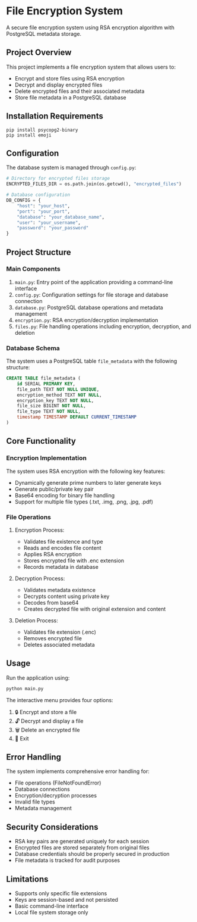 # File Encryption System

A secure file encryption system using RSA encryption algorithm with PostgreSQL metadata storage.

## Project Overview

This project implements a file encryption system that allows users to:
- Encrypt and store files using RSA encryption
- Decrypt and display encrypted files
- Delete encrypted files and their associated metadata
- Store file metadata in a PostgreSQL database

## Installation Requirements

```
pip install psycopg2-binary
pip install emoji
```

## Configuration

The database system is managed through `config.py`:

```python
# Directory for encrypted files storage
ENCRYPTED_FILES_DIR = os.path.join(os.getcwd(), "encrypted_files")

# Database configuration
DB_CONFIG = {
    "host": "your_host",
    "port": "your_port",
    "database": "your_database_name",
    "user": "your_username",
    "password": "your_password"
}
```

## Project Structure

### Main Components

1. `main.py`: Entry point of the application providing a command-line interface
2. `config.py`: Configuration settings for file storage and database connection
3. `database.py`: PostgreSQL database operations and metadata management
4. `encryption.py`: RSA encryption/decryption implementation
5. `files.py`: File handling operations including encryption, decryption, and deletion

### Database Schema

The system uses a PostgreSQL table `file_metadata` with the following structure:

```sql
CREATE TABLE file_metadata (
    id SERIAL PRIMARY KEY,
    file_path TEXT NOT NULL UNIQUE,
    encryption_method TEXT NOT NULL,
    encryption_key TEXT NOT NULL,
    file_size BIGINT NOT NULL,
    file_type TEXT NOT NULL,
    timestamp TIMESTAMP DEFAULT CURRENT_TIMESTAMP
)
```

## Core Functionality

### Encryption Implementation

The system uses RSA encryption with the following key features:
- Dynamically generate prime numbers to later generate keys
- Generate public/private key pair
- Base64 encoding for binary file handling
- Support for multiple file types (.txt, .img, .png, .jpg, .pdf)

### File Operations

1. Encryption Process:
   - Validates file existence and type
   - Reads and encodes file content
   - Applies RSA encryption
   - Stores encrypted file with .enc extension
   - Records metadata in database

2. Decryption Process:
   - Validates metadata existence
   - Decrypts content using private key
   - Decodes from base64
   - Creates decrypted file with original extension and content

3. Deletion Process:
   - Validates file extension (.enc)
   - Removes encrypted file
   - Deletes associated metadata

## Usage

Run the application using:

```bash
python main.py
```

The interactive menu provides four options:
1. 🔒 Encrypt and store a file
2. 🔓 Decrypt and display a file
3. 🗑️ Delete an encrypted file
4. 🚪 Exit


## Error Handling

The system implements comprehensive error handling for:
- File operations (FileNotFoundError)
- Database connections
- Encryption/decryption processes
- Invalid file types
- Metadata management

## Security Considerations

- RSA key pairs are generated uniquely for each session
- Encrypted files are stored separately from original files
- Database credentials should be properly secured in production
- File metadata is tracked for audit purposes

## Limitations

- Supports only specific file extensions
- Keys are session-based and not persisted
- Basic command-line interface
- Local file system storage only
